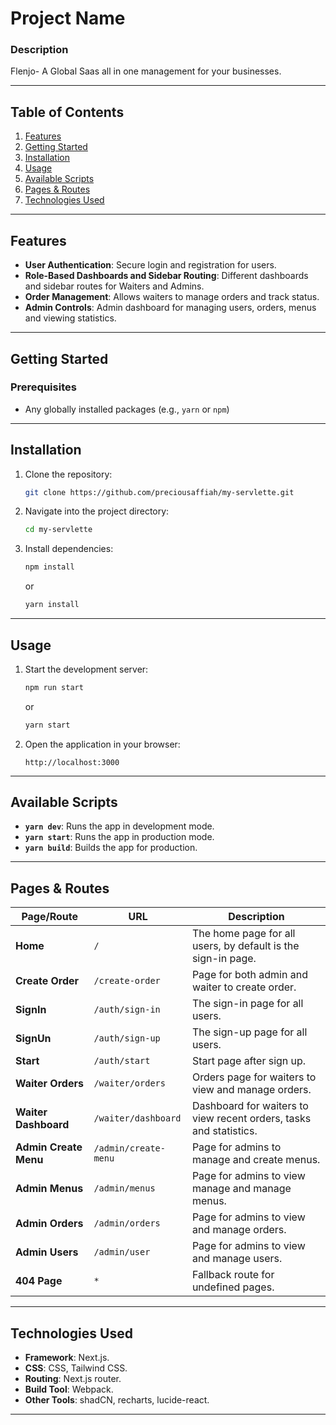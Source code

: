 # Project Name

### Description

Flenjo- A Global Saas all in one management for your businesses.

---

## Table of Contents

1. [Features](#features)
2. [Getting Started](#getting-started)
3. [Installation](#installation)
4. [Usage](#usage)
5. [Available Scripts](#available-scripts)
6. [Pages & Routes](#pages--routes)
7. [Technologies Used](#technologies-used)

---

## Features

- **User Authentication**: Secure login and registration for users.
- **Role-Based Dashboards and Sidebar Routing**: Different dashboards and sidebar routes for Waiters and Admins.
- **Order Management**: Allows waiters to manage orders and track status.
- **Admin Controls**: Admin dashboard for managing users, orders, menus and viewing statistics.

---

## Getting Started

### Prerequisites

- Any globally installed packages (e.g., `yarn` or `npm`)

---

## Installation

1. Clone the repository:
    ```bash
    git clone https://github.com/preciousaffiah/my-servlette.git
    ```
2. Navigate into the project directory:
    ```bash
    cd my-servlette
    ```
3. Install dependencies:
    ```bash
    npm install
    ```
    or
    ```bash
    yarn install
    ```

---

## Usage

1. Start the development server:
    ```bash
    npm run start
    ```
    or
    ```bash
    yarn start
    ```
2. Open the application in your browser:
    ```
    http://localhost:3000
    ```

---

## Available Scripts

- **`yarn dev`**: Runs the app in development mode.
- **`yarn start`**: Runs the app in production mode.
- **`yarn build`**: Builds the app for production.

---

## Pages & Routes

| Page/Route            | URL                        | Description                                                             |
|-----------------------|----------------------------|-------------------------------------------------------------------------|
| **Home**              | `/`                        | The home page for all users, by default is the sign-in page.            |
| **Create Order**      | `/create-order`            | Page for both admin and waiter to create order.                         |
| **SignIn**            | `/auth/sign-in`            | The sign-in page for all users.                                         |
| **SignUn**            | `/auth/sign-up`            | The sign-up page for all users.                                         |
| **Start**             | `/auth/start`              | Start page after sign up.                                               |
| **Waiter Orders**     | `/waiter/orders`           | Orders page for waiters to view and manage orders.                      |
| **Waiter Dashboard**  | `/waiter/dashboard`        | Dashboard for waiters to view recent orders, tasks and statistics.      |
| **Admin Create Menu** | `/admin/create-menu`       | Page for admins to manage and create menus.                             |
| **Admin Menus**       | `/admin/menus`             | Page for admins to view manage and manage menus.                        |
| **Admin Orders**      | `/admin/orders`            | Page for admins to view and manage orders.                              |
| **Admin Users**       | `/admin/user`              | Page for admins to view and manage users.                               |
| **404 Page**          | `*`                        | Fallback route for undefined pages.                                     |

---

## Technologies Used

- **Framework**: Next.js.
- **CSS**: CSS, Tailwind CSS.
- **Routing**: Next.js router.
- **Build Tool**: Webpack.
- **Other Tools**: shadCN, recharts, lucide-react.

---
